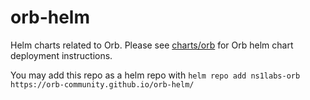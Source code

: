 # orb-helm

Helm charts related to Orb. Please see [charts/orb](charts/orb/) for Orb helm chart deployment instructions.

You may add this repo as a helm repo with `helm repo add ns1labs-orb https://orb-community.github.io/orb-helm/`
